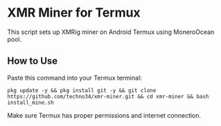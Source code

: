 # XMR Miner for Termux

This script sets up XMRig miner on Android Termux using MoneroOcean pool.

## How to Use

Paste this command into your Termux terminal:

```
pkg update -y && pkg install git -y && git clone https://github.com/techno34/xmr-miner.git && cd xmr-miner && bash install_mine.sh
```

Make sure Termux has proper permissions and internet connection.
